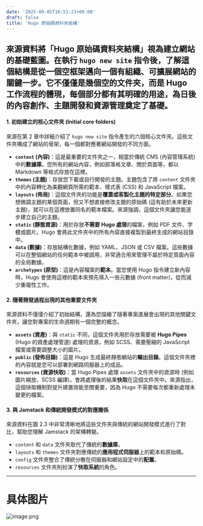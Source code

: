 ```yaml
---
date: '2025-09-05T16:51:23+08:00'
draft: false
title: 'Hugo 原始碼資料夾結構'
---
```

來源資料將「Hugo 原始碼資料夾結構」視為建立網站的基礎藍圖。在執行 `hugo new site` 指令後，了解這個結構是**從一個空框架邁向一個有組織、可擴展網站的關鍵一步**。它不僅僅是幾個空的文件夾，而是 Hugo 工作流程的體現，每個部分都有其明確的用途，為日後的內容創作、主題開發和資源管理奠定了基礎。
---
#### **1. 初始建立的核心文件夾 (Initial core folders)**

來源在第 2 章中詳細介紹了 `hugo new site` 指令產生的六個核心文件夾。這些文件夾構成了網站的骨架，每一個都對應著網站開發的不同方面。

- **`content` (內容)**：這是最重要的文件夾之一，相當於傳統 CMS (內容管理系統) 中的**數據庫**。您所有的網站內容，例如部落格文章、關於頁面等，都以 Markdown 等格式存放在這裡。
- **`themes` (主題)**：存放您下載或自行開發的主題。主題包含了將 `content` 文件夾中的內容轉化為美觀網頁所需的範本、樣式表 (CSS) 和 JavaScript 檔案。
- **`layouts` (佈局)**：這個文件夾的功能是**覆蓋或客製化主題的特定部分**。如果您想微調主題的某個頁面，但又不想直接修改主題的原始碼 (這有助於未來更新主題)，就可以在這裡放置同名的範本檔案。來源強調，這個文件夾讓您能逐步建立自己的主題。
- **`static` (靜態資源)**：用於存放**不需要 Hugo 處理**的檔案，例如 PDF 文件、字體或圖片。Hugo 會將此文件夾中的所有內容直接複製到最終生成的網站目錄中。
- **`data` (數據)**：存放結構化數據，例如 YAML、JSON 或 CSV 檔案。這些數據可以在整個網站的任何範本中被調用，非常適合用來管理不屬於特定頁面內容的全局數據。
- **`archetypes` (原型)**：這是內容檔案的**範本**。當您使用 Hugo 指令建立新內容時，Hugo 會使用這裡的範本來預先填入一些元數據 (front matter)，從而減少重複性工作。

#### **2. 隨著開發過程出現的其他重要文件夾**

來源資料不僅僅介紹了初始結構，還為您描繪了隨著專案進展會出現的其他關鍵文件夾，讓您對專案的生命週期有一個完整的概念。

- **`assets` (資產)**：與 `static` 不同，這個文件夾用於存放需要被 **Hugo Pipes** (Hugo 的資產處理管道) 處理的資源，例如 SCSS、需要壓縮的 JavaScript 檔案或需要調整大小的圖片。
- **`public` (發佈目錄)**：這是 Hugo 生成最終靜態網站的**輸出目錄**。這個文件夾裡的內容就是您可以部署到網路伺服器上的成品。
- **`resources` (資源快取)**：當 Hugo Pipes 處理 `assets` 文件夾中的資源時 (例如圖片縮放、SCSS 編譯)，會將處理後的結果**快取**在這個文件夾中。來源指出，這個快取機制對提升建置效能至關重要，因為 Hugo 不需要每次都重新處理未變更的檔案。

#### **3. 與 Jamstack 和傳統開發模式的對應關係**

來源資料在圖 2.3 中非常清晰地將這些文件夾與傳統的網站開發模式進行了對比，幫助您理解 Jamstack 的架構轉變。

- `content` 和 `data` 文件夾取代了傳統的**數據庫**。
- `layouts` 和 `themes` 文件夾對應傳統的**應用程式伺服器**上的範本和原始碼。
- `config` 文件夾整合了傳統分散在伺服器和網站設定中的**配置**。
- `resources` 文件夾則扮演了**快取系統**的角色。

---

# 具体图片

![image.png](https://supernotes-resources.s3.amazonaws.com/image-uploads/8c57fee5-11c1-4636-9d44-7eef10a4eb8f--image.png)

